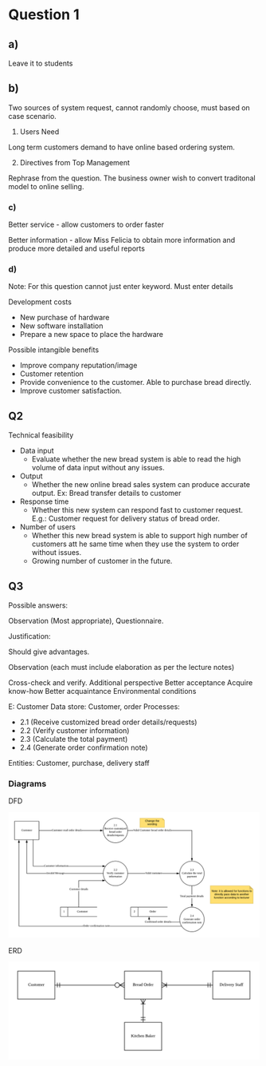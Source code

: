 # Question 1

## a)

Leave it to students

## b)

Two sources of system request, cannot randomly choose, must based on case scenario.

1. Users Need

Long term customers demand to have online based ordering system.

2. Directives from Top Management

Rephrase from the question. The business owner wish to convert traditonal model to online selling.

### c)

Better service - allow customers to order faster

Better information - allow Miss Felicia to obtain more information and produce more detailed and useful reports

### d)

Note: For this question cannot just enter keyword. Must enter details 

Development costs

- New purchase of hardware
- New software installation
- Prepare a new space to place the hardware

Possible intangible benefits

- Improve company reputation/image
- Customer retention
- Provide convenience to the customer. Able to purchase bread directly.
- Improve customer satisfaction.


## Q2

Technical feasibility

- Data input
  - Evaluate whether the new bread system is able to read the high volume of data input without any issues.
- Output
  - Whether the new online bread sales system can produce accurate output. Ex: Bread transfer details to customer
- Response time
  - Whether this new system can respond fast to customer request. E.g.: Customer request for delivery status of bread order.
- Number of users
  - Whether this new bread system is able to support high number of customers att he same time when they use the system to order without issues.
  - Growing number of customer in the future.

## Q3

Possible answers:

Observation (Most appropriate), Questionnaire.

Justification:

Should give advantages.

Observation (each must include elaboration as per the lecture notes)

Cross-check and verify.
Additional perspective
Better acceptance
Acquire know-how
Better acquaintance
Environmental conditions

E: Customer
Data store: Customer, order
Processes:

- 2.1 (Receive customized bread order details/requests)
- 2.2 (Verify customer information)
- 2.3 (Calculate the total payment)
- 2.4 (Generate order confirmation note)

Entities: Customer, purchase, delivery staff

### Diagrams

DFD

![past-year-paper-1-dfd](adis-past-year-pics/past-year-paper-1-dfd.png)

ERD

![past-year-paper-1-erd](adis-past-year-pics/past-year-paper-1-erd.png)

